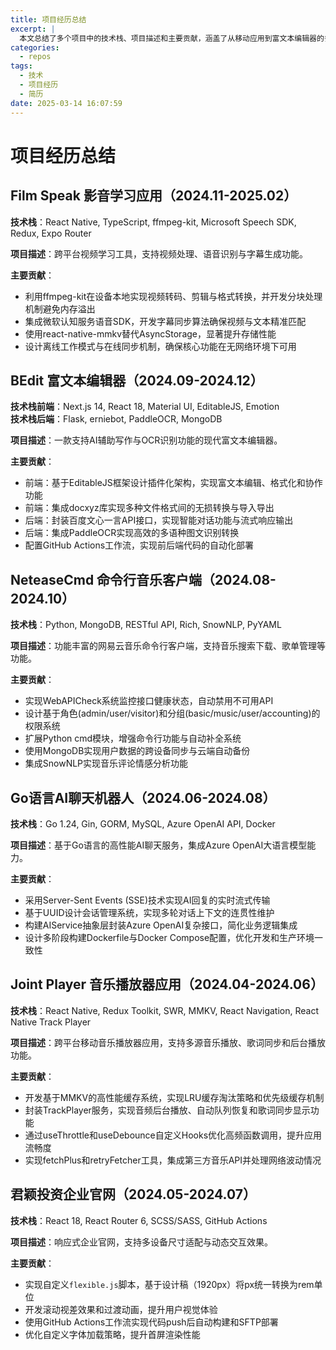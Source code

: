 ```yaml
---
title: 项目经历总结
excerpt: |
  本文总结了多个项目中的技术栈、项目描述和主要贡献，涵盖了从移动应用到富文本编辑器的多种技术实现
categories:
  - repos
tags:
  - 技术
  - 项目经历
  - 简历
date: 2025-03-14 16:07:59
---
```


# 项目经历总结

## Film Speak 影音学习应用（2024.11-2025.02）
**技术栈**：React Native, TypeScript, ffmpeg-kit, Microsoft Speech SDK, Redux, Expo Router

**项目描述**：跨平台视频学习工具，支持视频处理、语音识别与字幕生成功能。

**主要贡献**：
- 利用ffmpeg-kit在设备本地实现视频转码、剪辑与格式转换，并开发分块处理机制避免内存溢出
- 集成微软认知服务语音SDK，开发字幕同步算法确保视频与文本精准匹配
- 使用react-native-mmkv替代AsyncStorage，显著提升存储性能
- 设计离线工作模式与在线同步机制，确保核心功能在无网络环境下可用

## BEdit 富文本编辑器（2024.09-2024.12）
**技术栈前端**：Next.js 14, React 18, Material UI, EditableJS, Emotion  
**技术栈后端**：Flask, erniebot, PaddleOCR, MongoDB

**项目描述**：一款支持AI辅助写作与OCR识别功能的现代富文本编辑器。

**主要贡献**：
- 前端：基于EditableJS框架设计插件化架构，实现富文本编辑、格式化和协作功能
- 前端：集成docxyz库实现多种文件格式间的无损转换与导入导出
- 后端：封装百度文心一言API接口，实现智能对话功能与流式响应输出
- 后端：集成PaddleOCR实现高效的多语种图文识别转换
- 配置GitHub Actions工作流，实现前后端代码的自动化部署

## NeteaseCmd 命令行音乐客户端（2024.08-2024.10）
**技术栈**：Python, MongoDB, RESTful API, Rich, SnowNLP, PyYAML

**项目描述**：功能丰富的网易云音乐命令行客户端，支持音乐搜索下载、歌单管理等功能。

**主要贡献**：
- 实现WebAPICheck系统监控接口健康状态，自动禁用不可用API
- 设计基于角色(admin/user/visitor)和分组(basic/music/user/accounting)的权限系统
- 扩展Python cmd模块，增强命令行功能与自动补全系统
- 使用MongoDB实现用户数据的跨设备同步与云端自动备份
- 集成SnowNLP实现音乐评论情感分析功能

## Go语言AI聊天机器人（2024.06-2024.08）
**技术栈**：Go 1.24, Gin, GORM, MySQL, Azure OpenAI API, Docker

**项目描述**：基于Go语言的高性能AI聊天服务，集成Azure OpenAI大语言模型能力。

**主要贡献**：
- 采用Server-Sent Events (SSE)技术实现AI回复的实时流式传输
- 基于UUID设计会话管理系统，实现多轮对话上下文的连贯性维护
- 构建AIService抽象层封装Azure OpenAI复杂接口，简化业务逻辑集成
- 设计多阶段构建Dockerfile与Docker Compose配置，优化开发和生产环境一致性

## Joint Player 音乐播放器应用（2024.04-2024.06）
**技术栈**：React Native, Redux Toolkit, SWR, MMKV, React Navigation, React Native Track Player

**项目描述**：跨平台移动音乐播放器应用，支持多源音乐播放、歌词同步和后台播放功能。

**主要贡献**：
- 开发基于MMKV的高性能缓存系统，实现LRU缓存淘汰策略和优先级缓存机制
- 封装TrackPlayer服务，实现音频后台播放、自动队列恢复和歌词同步显示功能
- 通过useThrottle和useDebounce自定义Hooks优化高频函数调用，提升应用流畅度
- 实现fetchPlus和retryFetcher工具，集成第三方音乐API并处理网络波动情况

## 君颖投资企业官网（2024.05-2024.07）
**技术栈**：React 18, React Router 6, SCSS/SASS, GitHub Actions

**项目描述**：响应式企业官网，支持多设备尺寸适配与动态交互效果。

**主要贡献**：
- 实现自定义`flexible.js`脚本，基于设计稿（1920px）将px统一转换为rem单位
- 开发滚动视差效果和过渡动画，提升用户视觉体验
- 使用GitHub Actions工作流实现代码push后自动构建和SFTP部署
- 优化自定义字体加载策略，提升首屏渲染性能